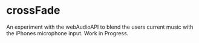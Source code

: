 # crossFade

An experiment with the webAudioAPI to blend the users current music with the iPhones microphone input. Work in Progress.
